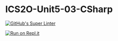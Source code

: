 # ICS2O-Unit5-03-CSharp

[![GitHub's Super Linter](https://github.com/CristianoSellitto/ICS2O-Unit5-03-CSharp/workflows/GitHub's%20Super%20Linter/badge.svg)](https://github.com/CristianoSellitto/ICS2O-Unit5-03-CSharp/actions)

[![Run on Repl.it](https://repl.it/badge/github/CristianoSellitto/ICS2O-Unit5-03-CSharp)](https://repl.it/github/CristianoSellitto/ICS2O-Unit5-03-CSharp)